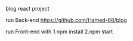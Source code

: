 blog react project
 
run Back-end 
https://github.com/Hamed-68/blog

run Front-end with 1.npm install 2.npm start
